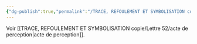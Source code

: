 ```yaml
---
{"dg-publish":true,"permalink":"/TRACE, REFOULEMENT ET SYMBOLISATION copie/Lettre 52/signes de perception/","created":"2024-07-23T09:39:51.414-04:00","updated":"2025-08-22T21:49:21.124-04:00"}
---
```



Voir [[TRACE, REFOULEMENT ET SYMBOLISATION copie/Lettre 52/acte de perception\|acte de perception]].